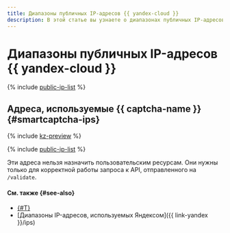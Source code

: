 ```yaml
---
title: Диапазоны публичных IP-адресов {{ yandex-cloud }}
description: В этой статье вы узнаете о диапазонах публичных IP-адресов в {{ yandex-cloud }}, которые используются для работы сервисов, виртуальных машин, баз данных и записи аудитных логов.
---
```


# Диапазоны публичных IP-адресов {{ yandex-cloud }}

{% include [public-ip-list](../../_includes/vpc/public-ip-list.md) %}


## Адреса, используемые {{ captcha-name }} {#smartcaptcha-ips}

{% include [kz-preview](../../_includes/kz-preview.md) %}

{% include [public-ip-list](../../_includes/smartcaptcha-ips.md) %}

Эти адреса нельзя назначить пользовательским ресурсам. Они нужны только для корректной работы запроса к API, отправленного на `/validate`.


#### См. также {#see-also}

* [{#T}](../../smartcaptcha/concepts/ips.md)
* [Диапазоны IP-адресов, используемых Яндексом]({{ link-yandex }}/ips)